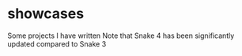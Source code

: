 # showcases
 Some projects I have written
 Note that Snake 4 has been significantly updated compared to Snake 3
